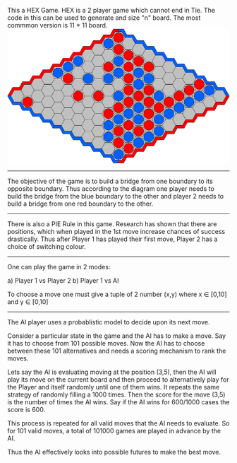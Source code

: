 This a HEX Game.
HEX is a 2 player game which cannot end in Tie.
The code in this can be used to generate and size "n" board. 
The most commmon version is 11 * 11 board.
![HEX GAME Image](https://github.com/Memester2112/CPP-Programs/blob/master/Hex_Completed/Hex_Game.png)

---

The objective of the game is to build a bridge from one boundary to its opposite boundary. Thus according to the diagram one player needs to build the bridge from the blue boundary to the other and player 2 needs to build a bridge from one red boundary to the other.  

---

There is also a PIE Rule in this game. Research has shown that there are positions, which when played in the 1st move increase chances of success drastically. Thus after Player 1 has played their first move, Player 2 has a choice of switching colour.

---

One can play the game in 2 modes:

a) Player 1 vs Player 2
b) Player 1 vs AI

To choose a move one must give a tuple of 2 number (x,y) where x ∈ [0,10] and y ∈ [0,10]

---

The AI player uses a probablistic model to decide upon its next move.

Consider a particular state in the game and the AI has to make a move. Say it has to choose from 101 possible moves.
Now the AI has to choose between these 101 alternatives and needs a scoring mechanism to rank the moves.

Lets say the AI is evaluating moving at the position (3,5), then the AI will play its move on the current board and then proceed to alternatively play for the Player and itself randomly until one of them wins. It repeats the same strategy of randomly filling a 1000 times. Then the score for the move (3,5) is the number of times the AI wins. Say if the AI wins for 600/1000 cases the score is 600.

This process is repeated for all valid moves that the AI needs to evaluate. So for 101 valid moves, a total of 101000 games are played in advance by the AI.

Thus the AI effectively looks into possible futures to make the best move.
